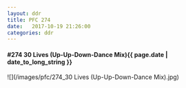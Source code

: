 ```yaml
---
layout: ddr
title: PFC 274
date:   2017-10-19 21:26:00
categories: ddr
---
```


#### **#274** 30 Lives (Up-Up-Down-Dance Mix)<span class="pull-right">{{ page.date | date_to_long_string }}</span>
![](/images/pfc/274_30 Lives (Up-Up-Down-Dance Mix).jpg)
